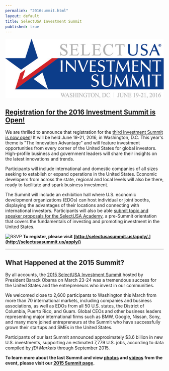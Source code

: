 ```yaml
---
permalink: "2016summit.html"
layout: default
title: SelectUSA Investment Summit
published: true
---
```


![Logo of 2016 Summit](../images/susa_summit_with_date.jpg )

## [Registration for the 2016 Investment Summit is Open!](http://selectusasummit.us/)

We are thrilled to announce that registration for the [third Investment Summit is now open](http://selectusasummit.us/)! It will be held June 19-21, 2016, in Washington, D.C. This year's theme is "The Innovation Advantage" and will feature investment opportunities from every corner of the United States for global investors. High-profile business and government leaders will share their insights on the latest innovations and trends.

Participants will include international and domestic companies of all sizes seeking to establish or expand operations in the United States. Economic developers from across the state, regional and local levels will also be there, ready to facilitate and spark business investment. 

The Summit will include an exhibition hall where U.S. economic development organizations (EDOs) can host individual or joint booths, displaying the advantages of their locations and connecting with international investors. Participants will also be able [submit topic and speaker proposals for the SelectUSA Academy](http://selectusasummit.us/summit-academy-program/), a pre-Summit orientation that covers the fundamentals of investing and promoting investment in the United States. 

![RSVP](https://google.github.io/material-design-icons/content/svg/design/ic_send_24px.svg "RSVP") **To register, please visit [http://selectusasummit.us/apply/.](http://selectusasummit.us/apply/)**

-------

## What Happened at the 2015 Summit?

By all accounts, the [2015 SelectUSA Investment Summit](http://selectusa.commerce.gov/2015-summit.html) hosted by President Barack Obama on March 23-24 was a tremendous success for the United States and the entrepreneurs who invest in our communities.

We welcomed close to 2,600 participants to Washington this March from more than 70 international markets, including companies and business associations, as well as EDOs from all 50 U.S. states, the District of Columbia, Puerto Rico, and Guam. Global CEOs and other business leaders representing major international firms such as BMW, Google, Nissan, Sony, and many more joined entrepreneurs at the Summit who have successfully grown their startups and SMEs in the United States.

Participants of our last Summit announced approximately $3.6 billion in new U.S. investments, supporting an estimated 7,779 U.S. jobs, according to data compiled by *fDi Markets* through September 2015.

**To learn more about the last Summit and view [photos](http://selectusa.commerce.gov/2015-summit/day-one-photos.html) and [videos](http://selectusa.commerce.gov/2015-summit/plenary-session-videos.html) from the event, please visit our [2015 Summit page](http://selectusa.commerce.gov/2015-summit.html).**

